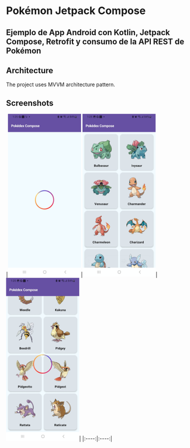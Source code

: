 # Pokémon Jetpack Compose
## Ejemplo de App Android con Kotlin, Jetpack Compose, Retrofit y consumo de la API REST de Pokémon

## Architecture

The project uses MVVM architecture pattern.

## Screenshots

|<img src="screenshots/screen1.jpg" width=200/>|<img src="screenshots/screen2.jpg" width=200/>|<img src="screenshots/screen3.jpg" width=200/>|
|:----:|:----:|
